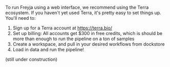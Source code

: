 To run Freyja using a web interface, we recommend using the Terra ecosystem. If you haven't yet used Terra, it's pretty easy to set things up.  You'll need to:
1. Sign up for a Terra account at https://terra.bio/
2. Set up billing: All accounts get $300 in free credits, which is should be more than enough to run the pipeline on a ton of samples
3. Create a workspace, and pull in your desired workflows from dockstore 
4. Load in data and run the pipeline!

(still under construction)